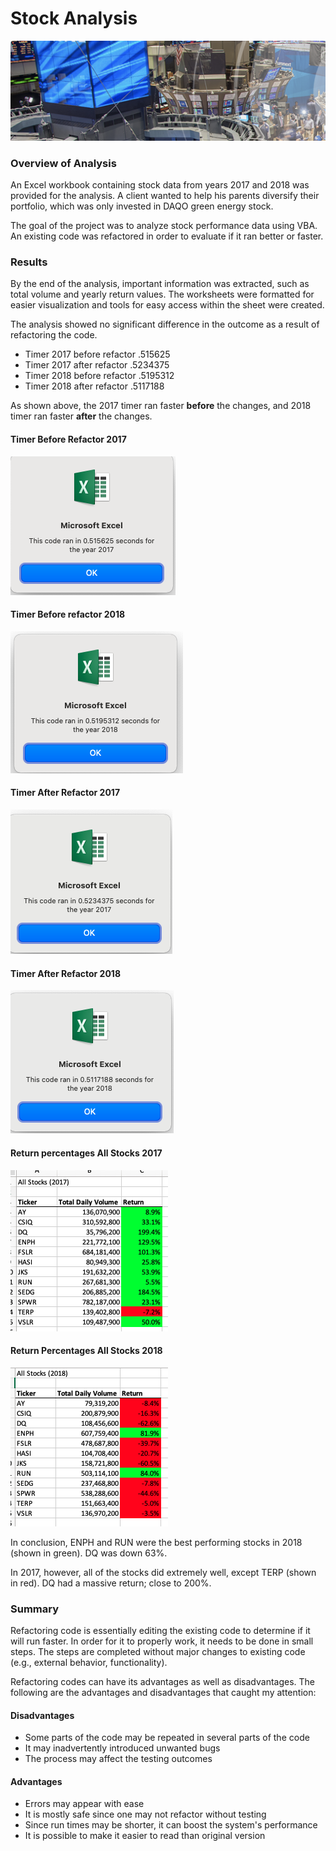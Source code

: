 # Stock Analysis
![mod2.png](Resources/mod2.png)

### Overview of Analysis

An Excel workbook containing stock data from years 2017 and 2018 was provided for the analysis. A client wanted to help his parents diversify their portfolio, which was only invested in DAQO green energy stock. 

The goal of the project was to analyze stock performance data using VBA. An existing code was refactored in order to evaluate if it ran better or faster.


### Results

By the end of the analysis, important information was extracted, such as total volume and yearly return values. The worksheets were formatted for easier visualization and tools for easy access within the sheet were created.

The analysis showed no significant difference in the outcome as a result of refactoring the code.

- Timer 2017 before refactor .515625
- Timer 2017 after refactor .5234375
- Timer 2018 before refactor .5195312
- Timer 2018 after refactor .5117188

As shown above, the 2017 timer ran faster **before** the changes, and 2018 timer ran faster **after** the changes. 

#### Timer Before Refactor 2017
![2017_Timer_Before_Refactor.PNG](Resources/2017_Timer_Before_Refactor.png)


#### Timer Before refactor 2018
![2018_Timer_Before_Refactor.PNG](Resources/2018_Timer_Before_Refactor.png)


#### Timer After Refactor 2017

![VBA_Challenge_2017.PNG](Resources/VBA_Challenge_2017.png)


#### Timer After Refactor 2018

![VBA_Challenge_2018.PNG](Resources/VBA_Challenge_2018.png)

#### Return percentages  All Stocks 2017

![All_Stocks_2017.PNG](Resources/All_Stocks_2017.png)

#### Return Percentages All Stocks 2018

![All_Stocks_2018.PNG](Resources/All_Stocks_2018.png)

In conclusion, ENPH and RUN were the best performing stocks in 2018 (shown in green). DQ was down 63%. 

In 2017, however, all of the stocks did extremely well, except TERP (shown in red). DQ had a massive return; close to 200%. 


### Summary

Refactoring code is essentially editing the existing code to determine if it will run faster. In order for it to properly work, it needs to be done in small steps. The steps are completed without major changes to existing code (e.g., external behavior, functionality).

Refactoring codes can have its advantages as well as disadvantages. The following are the advantages and disadvantages that caught my attention:


#### Disadvantages

- Some parts of the code may be repeated in several parts of the code
- It may inadvertently introduced unwanted bugs
- The process may affect the testing outcomes

#### Advantages

- Errors may appear with ease
- It is mostly safe since one may not refactor without testing
- Since run times may be shorter, it can boost the system's performance
- It is possible to make it easier to read than original version
